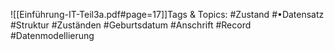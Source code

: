
![[Einführung-IT-Teil3a.pdf#page=17]]Tags & Topics:
   #Zustand
   #•Datensatz
   #Struktur
   #Zuständen
   #Geburtsdatum
   #Anschrift
   #Record
   #Datenmodellierung